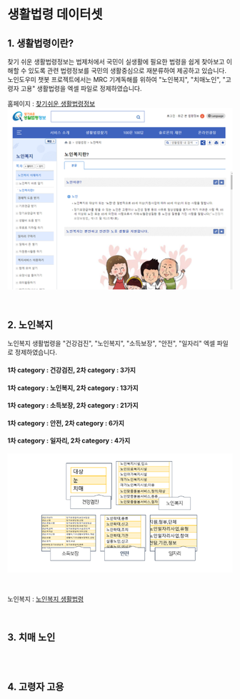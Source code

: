 생활법령 데이터셋
=================

## 1. 생활법령이란?
찾기 쉬운 생활법령정보는 법제처에서 국민이 실생활에 필요한 법령을 쉽게 찾아보고 이해할 수 있도록 관련 법령정보를 국민의 생활중심으로 재분류하여 제공하고 있습니다.
노인도우미 챗봇 프로젝트에서는 MRC 기계독해를 위하여 "노인복지", "치매노인", "고령자 고용" 생활법령을 엑셀 파일로 정제하였습니다.
<br>

홈페이지 : [찾기쉬운 생활법령정보](https://www.easylaw.go.kr/CSP/Main.laf)
![img1](https://github.com/KW-SWTG/Chatbot_Dataset/blob/master/img/img1.png)

<br>

## 2. 노인복지
노인복지 생활법령을 "건강검진", "노인복지", "소득보장", "안전", "일자리" 엑셀 파일로 정제하였습니다. 

#### 1차 category : 건강검진, 2차 category : 3가지
#### 1차 category : 노인복지, 2차 category : 13가지
#### 1차 category : 소득보장, 2차 category : 21가지
#### 1차 category : 안전, 2차 category : 6가지
#### 1차 category : 일자리, 2차 category : 4가지

![img2](https://github.com/KW-SWTG/Chatbot_Dataset/blob/master/img/img2.PNG)

<br>

노인복지 : [노인복지 생활법령](https://www.easylaw.go.kr/CSP/CnpClsMain.laf?popMenu=ov&csmSeq=673&ccfNo=1&cciNo=1&cnpClsNo=1)

<br>


## 3. 치매 노인


<br><br>

## 4. 고령자 고용

<br><br>
